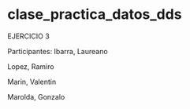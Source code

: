 # clase_practica_datos_dds

EJERCICIO 3 

Participantes: 
Ibarra, Laureano 

Lopez, Ramiro

Marin, Valentin

Marolda, Gonzalo 
